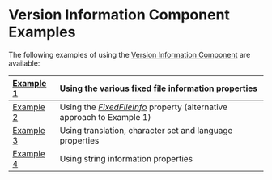 <a href='Hidden comment: 
$Rev$
$Date$
'></a>

# Version Information Component Examples #

The following examples of using the [Version Information Component](VersionInformationComponent.md) are available:

| [Example 1](VerInfoExample1.md) | Using the various fixed file information properties |
|:--------------------------------|:----------------------------------------------------|
| [Example 2](VerInfoExample2.md) | Using the _[FixedFileInfo](TPJVersionInfoFixedFileInfo.md)_ property (alternative approach to Example 1) |
| [Example 3](VerInfoExample3.md) | Using translation, character set and language properties |
| [Example 4](VerInfoExample4.md) | Using string information properties |